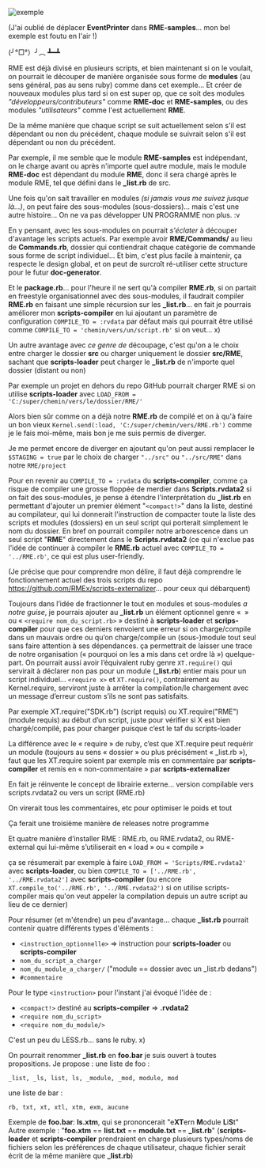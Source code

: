 ![exemple](http://biloucorp.com/BCW/Joke/exemple_de_reorganisation.png)

(J'ai oublié de déplacer **EventPrinter** dans **RME-samples**... mon bel exemple est foutu en l'air !)

(╯°□°）╯︵ ┻━┻



RME est déjà divisé en plusieurs scripts, et bien maintenant si on le voulait, on pourrait le découper de manière organisée sous forme de **modules** (au sens général, pas au sens ruby) comme dans cet exemple... Et créer de nouveaux modules plus tard si on est super op, que ce soit des modules *"développeurs/contributeurs"* comme **RME-doc** et **RME-samples**, ou des modules *"utilisateurs"* comme l'est actuellement **RME**.

De la même manière que chaque script se suit actuellement selon s'il est dépendant ou non du précédent, chaque module se suivrait selon s'il est dépendant ou non du précédent.

Par exemple, il me semble que le module **RME-samples** est indépendant, on le charge avant ou après n'importe quel autre module, mais le module **RME-doc** est dépendant du module **RME**, donc il sera chargé après le module RME, tel que défini dans le **_list.rb** de src.

Une fois qu'on sait travailler en modules *(si jamais vous me suivez jusque là...)*, on peut faire des sous-modules (sous-dossiers)... mais c'est une autre histoire... On ne va pas développer UN PROGRAMME non plus. :v

En y pensant, avec les sous-modules on pourrait *s'éclater* à découper d'avantage les scripts actuels. Par exemple avoir **RME/Commands/** au lieu de **Commands.rb**, dossier qui contiendrait chaque catégorie de commande sous forme de script individuel... Et bim, c'est plus facile à maintenir, ça respecte le design global, et on peut de surcroît ré-utiliser cette structure pour le futur **doc-generator**.

Et le **package.rb**... pour l'heure il ne sert qu'à compiler **RME.rb**, si on partait en freestyle organisationnel avec des sous-modules, il faudrait compiler **RME.rb** en faisant une simple récursion sur les **_list.rb**... en fait je pourrais améliorer mon **scripts-compiler** en lui ajoutant un paramètre de configuration `COMPILE_TO = :rvdata` par défaut mais qui pourrait être utilisé comme `COMPILE_TO = 'chemin/vers/un/script.rb'` si on veut... x)

Un autre avantage avec *ce genre de* découpage, c'est qu'on a le choix entre charger le dossier **src** ou charger uniquement le dossier **src/RME**, sachant que **scripts-loader** peut charger le **_list.rb** de n'importe quel dossier (distant ou non)

Par exemple un projet en dehors du repo GitHub pourrait charger RME si on utilise **scripts-loader** avec `LOAD_FROM = 'C:/super/chemin/vers/le/dossier/RME/'`

Alors bien sûr comme on a déjà notre **RME.rb** de compilé et on à qu'à faire un bon vieux `Kernel.send(:load, 'C:/super/chemin/vers/RME.rb')` comme je le fais moi-même, mais bon je me suis permis de diverger.

Je me permet encore de diverger en ajoutant qu'on peut aussi remplacer le `$STAGING = true` par le choix de charger `"../src"` ou `"../src/RME"` dans notre `RME/project`

Pour en revenir au `COMPILE_TO = :rvdata` du **scripts-compiler**, comme ça risque de compiler une grosse floppée de merdier dans **Scripts.rvdata2** si on fait des sous-modules, je pense à étendre l'interprétation du **_list.rb** en permettant d'ajouter un premier élément "`<compact!>`" dans la liste, destiné au compilateur, qui lui donnerait l'instruction de compacter toute la liste des scripts et modules (dossiers) en un seul script qui porterait simplement le nom du dossier. En bref on pourrait compiler notre arborescence dans un seul script "**RME**" directement dans le **Scripts.rvdata2** (ce qui n'exclue pas l'idée de continuer à compiler le **RME.rb** actuel avec `COMPILE_TO = '../RME.rb'`, ce qui est plus user-friendly.

(Je précise que pour comprendre mon délire, il faut déjà comprendre le fonctionnement actuel des trois scripts du repo https://github.com/RMEx/scripts-externalizer... pour ceux qui débarquent)

Toujours dans l’idée de fractionner le tout en modules et sous-modules *a notre guise*, je pourrais ajouter au **_list.rb** un élément optionnel genre « <require nom_de_module> » ou « `<require nom_du_script.rb>` » destiné à **scripts-loader** et **scrips-compiler** pour que ces derniers renvoient une erreur si on charge/compile dans un mauvais ordre ou qu’on charge/compile un (sous-)module tout seul sans faire attention à ses dépendances. ça permettrait de laisser une trace de notre organisation  (« pourquoi on les a mis dans cet ordre là ») quelque-part. On pourrait aussi avoir l’équivalent ruby genre `XT.require()` qui servirait à déclarer non pas pour un module (**_list.rb**) entier mais pour un script individuel... `<require x>` et `XT.require()`, contrairement au Kernel.require, serviront juste à arrêter la compilation/le chargement avec un message d’erreur custom s’ils ne sont pas satisfaits.

Par exemple XT.require("SDK.rb") (script requis) ou XT.require("RME") (module requis) au début d’un script, juste pour vérifier si X est bien chargé/compilé, pas pour charger puisque c’est le taf du scripts-loader

La différence avec le « require » de ruby, c’est que XT.require peut requérir un module (toujours au sens « dossier » ou plus précisément « _list.rb »), faut que les XT.require soient par exemple mis en commentaire par **scripts-compiler** et remis en « non-commentaire » par **scripts-externalizer**

En fait je réinvente le concept de librairie externe... version compilable vers scripts.rvdata2 ou vers un script (RME.rb)

On virerait tous les commentaires, etc pour optimiser le poids et tout

Ça ferait une troisième manière de releases notre programme

Et quatre manière d’installer RME : RME.rb, ou RME.rvdata2, ou RME-external qui lui-même s’utiliserait en « load » ou « compile »

ça se résumerait par exemple à faire `LOAD_FROM = 'Scripts/RME.rvdata2'` avec **scripts-loader**, ou bien `COMPILE_TO = ['../RME.rb', '../RME.rvdata2']` avec **scripts-compiler** (ou encore `XT.compile_to('../RME.rb', '../RME.rvdata2')` si on utilise scripts-compiler mais qu'on veut appeler la compilation depuis un autre script au lieu de ce dernier)

Pour résumer (et m'étendre) un peu d'avantage... chaque **_list.rb** pourrait contenir quatre différents types d'éléments :

- `<instruction_optionnelle>` => instruction pour **scripts-loader** ou **scripts-compiler**
- `nom_du_script_a_charger`
- `nom_du_module_a_charger/` ("module == dossier avec un _list.rb dedans")
- `#commentaire`

Pour le type `<instruction>` pour l'instant j'ai évoqué l'idée de :
- `<compact!>` destiné au **scripts-compiler** => **.rvdata2**
- `<require nom_du_script>`
- `<require nom_du_module/>`

C'est un peu du LESS.rb... sans le ruby. x)

On pourrait renommer **_list.rb** en **foo.bar** je suis ouvert à toutes propositions. Je propose :
une liste de foo :
```
_list, _ls, list, ls, _module, _mod, module, mod
```
une liste de bar :
```
rb, txt, xt, xtl, xtm, exm, aucune
```
Exemple de **foo.bar**: **ls.xtm**, qui se prononcerait "e**XT**ern **M**odule **L**i**S**t"
Autre exemple : "**foo.xtm** == **list.txt** == **module.txt** == **_list.rb**" (**scripts-loader** et **scripts-compiler** prendraient en charge plusieurs types/noms de fichiers selon les préférences de chaque utilisateur, chaque fichier serait écrit de la même manière que **_list.rb**)
